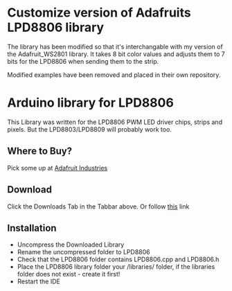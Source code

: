 # Customize version of Adafruits LPD8806 library #

The library has been modified so that it's interchangable with my version of
the Adafruit\_WS2801 library.  It takes 8 bit color values and adjusts them 
to 7 bits for the LPD8806 when sending them to the strip. 

Modified examples have been removed and placed in their own repository.




# Arduino library for LPD8806 #
This Library was written for the LPD8806 PWM LED driver chips, strips and pixels.
But the LPD8803/LPD8809 will probably work too.

## Where to Buy? ##
Pick some up at [Adafruit Industries](http://www.adafruit.com/products/306)

## Download ##
Click the Downloads Tab in the Tabbar above. 
Or follow [this](https://github.com/adafruit/LPD8806/zipball/master) link

## Installation ##
* Uncompress the Downloaded Library
* Rename the uncompressed folder to LPD8806
* Check that the LPD8806 folder contains LPD8806.cpp and LPD8806.h
* Place the LPD8806 library folder your <arduinosketchfolder>/libraries/ folder, 
  if the libraries folder does not exist - create it first!
* Restart the IDE
